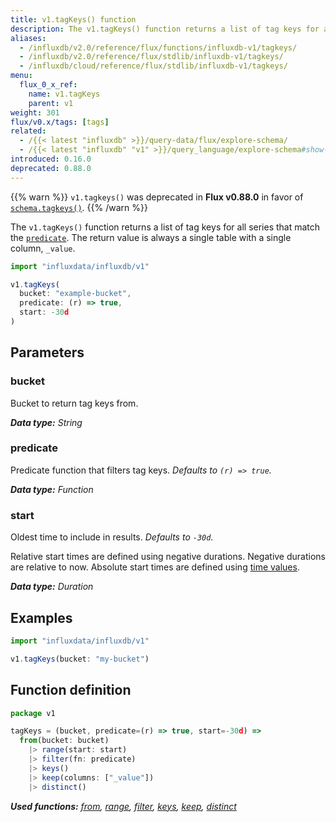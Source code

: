 ```yaml
---
title: v1.tagKeys() function
description: The v1.tagKeys() function returns a list of tag keys for all series that match the predicate.
aliases:
  - /influxdb/v2.0/reference/flux/functions/influxdb-v1/tagkeys/
  - /influxdb/v2.0/reference/flux/stdlib/influxdb-v1/tagkeys/
  - /influxdb/cloud/reference/flux/stdlib/influxdb-v1/tagkeys/
menu:
  flux_0_x_ref:
    name: v1.tagKeys
    parent: v1
weight: 301
flux/v0.x/tags: [tags]
related:
  - /{{< latest "influxdb" >}}/query-data/flux/explore-schema/
  - /{{< latest "influxdb" "v1" >}}/query_language/explore-schema#show-tag-keys, SHOW TAG KEYS in InfluxQL
introduced: 0.16.0
deprecated: 0.88.0
---
```


{{% warn %}}
`v1.tagkeys()` was deprecated in **Flux v0.88.0** in favor of
[`schema.tagkeys()`](/influxdb/v2.0/reference/flux/stdlib/influxdb-schema/tagkeys/).
{{% /warn %}}

The `v1.tagKeys()` function returns a list of tag keys for all series that match the [`predicate`](#predicate).
The return value is always a single table with a single column, `_value`.

```js
import "influxdata/influxdb/v1"

v1.tagKeys(
  bucket: "example-bucket",
  predicate: (r) => true,
  start: -30d
)
```

## Parameters

### bucket
Bucket to return tag keys from.

_**Data type:** String_

### predicate
Predicate function that filters tag keys.
_Defaults to `(r) => true`._

_**Data type:** Function_

### start
Oldest time to include in results.
_Defaults to `-30d`._

Relative start times are defined using negative durations.
Negative durations are relative to now.
Absolute start times are defined using [time values](/influxdb/v2.0/reference/flux/language/types/#time-types).

_**Data type:** Duration_

## Examples
```js
import "influxdata/influxdb/v1"

v1.tagKeys(bucket: "my-bucket")
```


## Function definition
```js
package v1

tagKeys = (bucket, predicate=(r) => true, start=-30d) =>
  from(bucket: bucket)
    |> range(start: start)
    |> filter(fn: predicate)
    |> keys()
    |> keep(columns: ["_value"])
    |> distinct()
```

_**Used functions:**
[from](/influxdb/v2.0/reference/flux/stdlib/built-in/inputs/from/),
[range](/influxdb/v2.0/reference/flux/stdlib/built-in/transformations/range/),
[filter](/influxdb/v2.0/reference/flux/stdlib/built-in/transformations/filter/),
[keys](/influxdb/v2.0/reference/flux/stdlib/built-in/transformations/keys/),
[keep](/influxdb/v2.0/reference/flux/stdlib/built-in/transformations/keep/),
[distinct](/influxdb/v2.0/reference/flux/stdlib/built-in/transformations/selectors/distinct/)_
